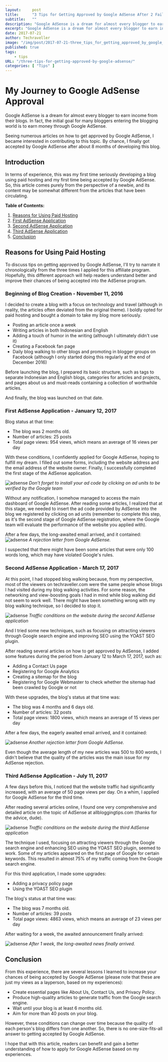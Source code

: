 ```yaml
---
layout:     post
title:      "3 Tips for Getting Approved by Google AdSense After 2 Failures"
subtitle:   ""
description: "Google AdSense is a dream for almost every blogger to earn income from their blogs. In fact, the initial goal for many bloggers entering the blogging world is to earn money through Google AdSense."
excerpt: "Google AdSense is a dream for almost every blogger to earn income from their blogs. In fact, the initial goal for many bloggers entering the blogging world is to earn money through Google AdSense."
date: 2017-07-21
author: Techraveller
image: "/img/post/2017-07-21-three_tips_for_getting_approved_by_google_adsense/adsense-bg.jpg"
published: true 
tags:
    - tips 
URL: "/three-tips-for-getting-approved-by-google-adsense/"
categories: [ "Tips" ]    
---
```


# My Journey to Google AdSense Approval

Google AdSense is a dream for almost every blogger to earn income from their blogs. In fact, the initial goal for many bloggers entering the blogging world is to earn money through Google AdSense.

Seeing numerous articles on how to get approved by Google AdSense, I became interested in contributing to this topic. By chance, I finally got accepted by Google AdSense after about 8 months of developing this blog.

## Introduction

In terms of experience, this was my first time seriously developing a blog using paid hosting and my first time being accepted by Google AdSense. So, this article comes purely from the perspective of a newbie, and its content may be somewhat different from the articles that have been circulating.

**Table of Contents:**

1. [Reasons for Using Paid Hosting](#reasons-for-using-paid-hosting)
2. [First AdSense Application](#first-adsense-application)
3. [Second AdSense Application](#second-adsense-application)
4. [Third AdSense Application](#third-adsense-application)
5. [Conclusion](#conclusion)

## Reasons for Using Paid Hosting

To discuss tips on getting approved by Google AdSense, I'll try to narrate it chronologically from the three times I applied for this affiliate program. Hopefully, this different approach will help readers understand better and improve their chances of being accepted into the AdSense program.

### Beginning of Blog Creation - November 11, 2016

I decided to create a blog with a focus on technology and travel (although in reality, the articles often deviated from the original theme). I boldly opted for paid hosting and bought a domain to take my blog more seriously.

- Posting an article once a week
- Writing articles in both Indonesian and English
- Adding a touch of humor in the writing (although I ultimately didn't use it)
- Creating a Facebook fan page
- Daily blog walking to other blogs and promoting in blogger groups on Facebook (although I only started doing this regularly at the end of December 2016)

Before launching the blog, I prepared its basic structure, such as tags to separate Indonesian and English blogs, categories for articles and projects, and pages about us and must-reads containing a collection of worthwhile articles.

And finally, the blog was launched on that date.

### First AdSense Application - January 12, 2017

Blog status at that time:
- The blog was 2 months old.
- Number of articles: 25 posts
- Total page views: 954 views, which means an average of 16 views per day

With these conditions, I confidently applied for Google AdSense, hoping to fulfill my dream. I filled out some forms, including the website address and the email address of the website owner. Finally, I successfully completed the first stage of the AdSense application.

![adsense](/img/post/2017-07-21-three_tips_for_getting_approved_by_google_adsense/adsense-1.jpg)
*Don't forget to install your ad code by clicking on ad units to be verified by the Google team*

Without any notification, I somehow managed to access the main dashboard of Google AdSense. After reading some articles, I realized that at this stage, we needed to insert the ad code provided by AdSense into the blog we registered by clicking on ad units (remember to complete this step, as it's the second stage of Google AdSense registration, where the Google team will evaluate the performance of the website you applied with).

After a few days, the long-awaited email arrived, and it contained:
![adsense](/img/post/2017-07-21-three_tips_for_getting_approved_by_google_adsense/adsense-5.jpg)
*A rejection letter from Google AdSense.*

I suspected that there might have been some articles that were only 100 words long, which may have violated Google's rules.

### Second AdSense Application - March 17, 2017

At this point, I had stopped blog walking because, from my perspective, most of the viewers on techraveller.com were the same people whose blogs I had visited during my blog walking activities. For some reason, the networking and view-boosting goals I had in mind while blog walking did not seem to work well. There might have been something wrong with my blog walking technique, so I decided to stop it.

![adsense](/img/post/2017-07-21-three_tips_for_getting_approved_by_google_adsense/adsense-2.jpg)
*Traffic conditions on the website during the second AdSense application*

And I tried some new techniques, such as focusing on attracting viewers through Google search engine and improving SEO using the YOAST SEO plugin.

After reading several articles on how to get approved by AdSense, I added some features during the period from January 12 to March 17, 2017, such as:

- Adding a Contact Us page
- Registering for Google Analytics
- Creating a sitemap for the blog
- Registering for Google Webmaster to check whether the sitemap had been crawled by Google or not

With these upgrades, the blog's status at that time was:

- The blog was 4 months and 6 days old.
- Number of articles: 32 posts
- Total page views: 1800 views, which means an average of 15 views per day

After a few days, the eagerly awaited email arrived, and it contained:

![adsense](/img/post/2017-07-21-three_tips_for_getting_approved_by_google_adsense/adsense-5.jpg)
*Another rejection letter from Google AdSense.*

Even though the average length of my new articles was 500 to 800 words, I didn't believe that the quality of the articles was the main issue for my AdSense rejection.

### Third AdSense Application - July 11, 2017

A few days before this, I noticed that the website traffic had significantly increased, with an average of 50 page views per day. On a whim, I applied for Google AdSense for the third time.

After reading several articles online, I found one very comprehensive and detailed article on the topic of AdSense at allbloggingtips.com (thanks for the advice, dude).

![adsense](/img/post/2017-07-21-three_tips_for_getting_approved_by_google_adsense/adsense-3.jpg)
*Traffic conditions on the website during the third AdSense application*

The technique I used, focusing on attracting viewers through the Google search engine and enhancing SEO using the YOAST SEO plugin, seemed to work. Some of my articles appeared on the first page of Google for certain keywords. This resulted in almost 75% of my traffic coming from the Google search engine.

For this third application, I made some upgrades:
- Adding a privacy policy page
- Using the YOAST SEO plugin

The blog's status at that time was:
- The blog was 7 months old.
- Number of articles: 39 posts
- Total page views: 4863 views, which means an average of 23 views per day

After waiting for a week, the awaited announcement finally arrived:

![adsense](/img/post/2017-07-21-three_tips_for_getting_approved_by_google_adsense/adsense-4.jpg)
*After 1 week, the long-awaited news finally arrived.*

## Conclusion

From this experience, there are several lessons I learned to increase your chances of being accepted by Google AdSense (please note that these are just my views as a layperson, based on my experiences):

- Create essential pages like About Us, Contact Us, and Privacy Policy.
- Produce high-quality articles to generate traffic from the Google search engine.
- Wait until your blog is at least 6 months old.
- Aim for more than 40 posts on your blog.

However, these conditions can change over time because the quality of each person's blog differs from one another. So, there is no one-size-fits-all answer to getting accepted by Google AdSense.

I hope that with this article, readers can benefit and gain a better understanding of how to apply for Google AdSense based on my experiences.